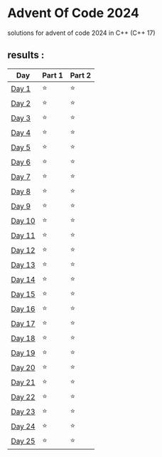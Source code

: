 
# Advent Of Code 2024

solutions for advent of code 2024 in C++ (C++ 17)




## results : 

| Day   | Part 1 | Part 2 |
|-------|--------|--------|
| [Day 1](https://adventofcode.com/2024/day/1)  | ⭐      | ⭐      |
| [Day 2](https://adventofcode.com/2024/day/2)  | ⭐      | ⭐      |
| [Day 3](https://adventofcode.com/2024/day/3)  | ⭐      | ⭐      |
| [Day 4](https://adventofcode.com/2024/day/4)  | ⭐      | ⭐      |
| [Day 5](https://adventofcode.com/2024/day/5)  | ⭐      | ⭐      |
| [Day 6](https://adventofcode.com/2024/day/6)  | ⭐      | ⭐      |
| [Day 7](https://adventofcode.com/2024/day/7)  | ⭐      | ⭐      |
| [Day 8](https://adventofcode.com/2024/day/8)  | ⭐      | ⭐      |
| [Day 9](https://adventofcode.com/2024/day/9)  | ⭐      | ⭐      |
| [Day 10](https://adventofcode.com/2024/day/10) | ⭐      | ⭐      |
| [Day 11](https://adventofcode.com/2024/day/11) | ⭐      | ⭐      |
| [Day 12](https://adventofcode.com/2024/day/12) | ⭐      | ⭐      |
| [Day 13](https://adventofcode.com/2024/day/13) | ⭐      | ⭐      |
| [Day 14](https://adventofcode.com/2024/day/14) | ⭐      | ⭐      |
| [Day 15](https://adventofcode.com/2024/day/15) | ⭐      | ⭐      |
| [Day 16](https://adventofcode.com/2024/day/16) | ⭐      | ⭐      |
| [Day 17](https://adventofcode.com/2024/day/17) | ⭐      | ⭐      |
| [Day 18](https://adventofcode.com/2024/day/18) | ⭐      | ⭐      |
| [Day 19](https://adventofcode.com/2024/day/19) | ⭐      | ⭐      |
| [Day 20](https://adventofcode.com/2024/day/20) | ⭐      | ⭐      |
| [Day 21](https://adventofcode.com/2024/day/21) | ⭐      | ⭐      |
| [Day 22](https://adventofcode.com/2024/day/22) | ⭐      | ⭐      |
| [Day 23](https://adventofcode.com/2024/day/23) | ⭐      | ⭐      |
| [Day 24](https://adventofcode.com/2024/day/24) | ⭐      | ⭐      |
| [Day 25](https://adventofcode.com/2024/day/25) | ⭐      | ⭐      |
